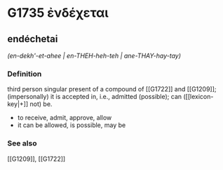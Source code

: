 # G1735 ἐνδέχεται

## endéchetai

_(en-dekh'-et-ahee | en-THEH-heh-teh | ane-THAY-hay-tay)_

### Definition

third person singular present of a compound of [[G1722]] and [[G1209]]; (impersonally) it is accepted in, i.e., admitted (possible); can ([[lexicon-key|+]] not) be.

- to receive, admit, approve, allow
- it can be allowed, is possible, may be

### See also

[[G1209]], [[G1722]]

